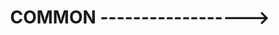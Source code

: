 ---
title: COMMON ------------------>
description: Common
layout: default
nav_order: 15
permalink: /common/
---
